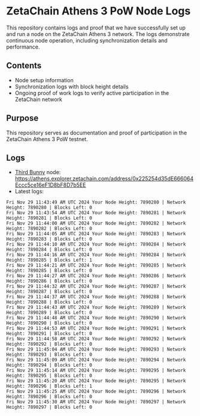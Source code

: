 # ZetaChain Athens 3 PoW Node Logs
This repository contains logs and proof that we have successfully set up and run a node on the ZetaChain Athens 3 network. The logs demonstrate continuous node operation, including synchronization details and performance.

## Contents
- Node setup information
- Synchronization logs with block height details
- Ongoing proof of work logs to verify active participation in the ZetaChain network

## Purpose
This repository serves as documentation and proof of participation in the ZetaChain Athens 3 PoW testnet.

## Logs

- [Third Bunny](https://thirdbunny.xyz/) node: https://athens.explorer.zetachain.com/address/0x225254d35dE666064Eccc5ce16eF1D8bF8D7b5EE
- Latest logs:
```
Fri Nov 29 11:43:49 AM UTC 2024 Your Node Height: 7890280 | Network Height: 7890280 | Blocks Left: 0
Fri Nov 29 11:43:54 AM UTC 2024 Your Node Height: 7890281 | Network Height: 7890281 | Blocks Left: 0
Fri Nov 29 11:44:00 AM UTC 2024 Your Node Height: 7890282 | Network Height: 7890282 | Blocks Left: 0
Fri Nov 29 11:44:05 AM UTC 2024 Your Node Height: 7890283 | Network Height: 7890283 | Blocks Left: 0
Fri Nov 29 11:44:10 AM UTC 2024 Your Node Height: 7890284 | Network Height: 7890284 | Blocks Left: 0
Fri Nov 29 11:44:16 AM UTC 2024 Your Node Height: 7890284 | Network Height: 7890285 | Blocks Left: 1
Fri Nov 29 11:44:21 AM UTC 2024 Your Node Height: 7890285 | Network Height: 7890285 | Blocks Left: 0
Fri Nov 29 11:44:27 AM UTC 2024 Your Node Height: 7890286 | Network Height: 7890286 | Blocks Left: 0
Fri Nov 29 11:44:32 AM UTC 2024 Your Node Height: 7890287 | Network Height: 7890287 | Blocks Left: 0
Fri Nov 29 11:44:37 AM UTC 2024 Your Node Height: 7890288 | Network Height: 7890288 | Blocks Left: 0
Fri Nov 29 11:44:43 AM UTC 2024 Your Node Height: 7890289 | Network Height: 7890289 | Blocks Left: 0
Fri Nov 29 11:44:48 AM UTC 2024 Your Node Height: 7890290 | Network Height: 7890290 | Blocks Left: 0
Fri Nov 29 11:44:53 AM UTC 2024 Your Node Height: 7890291 | Network Height: 7890291 | Blocks Left: 0
Fri Nov 29 11:44:58 AM UTC 2024 Your Node Height: 7890292 | Network Height: 7890292 | Blocks Left: 0
Fri Nov 29 11:45:04 AM UTC 2024 Your Node Height: 7890293 | Network Height: 7890293 | Blocks Left: 0
Fri Nov 29 11:45:09 AM UTC 2024 Your Node Height: 7890294 | Network Height: 7890294 | Blocks Left: 0
Fri Nov 29 11:45:14 AM UTC 2024 Your Node Height: 7890295 | Network Height: 7890295 | Blocks Left: 0
Fri Nov 29 11:45:20 AM UTC 2024 Your Node Height: 7890295 | Network Height: 7890296 | Blocks Left: 1
Fri Nov 29 11:45:25 AM UTC 2024 Your Node Height: 7890296 | Network Height: 7890296 | Blocks Left: 0
Fri Nov 29 11:45:30 AM UTC 2024 Your Node Height: 7890297 | Network Height: 7890297 | Blocks Left: 0
```
